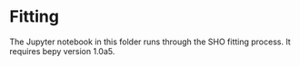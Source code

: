 # Fitting

The Jupyter notebook in this folder runs through the SHO fitting process. It requires bepy version 1.0a5.